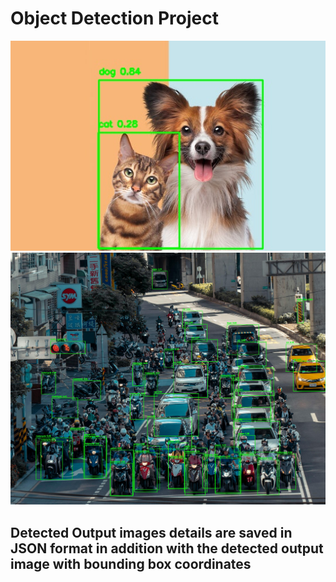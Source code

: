 <h1>Object Detection Project</h1>
<img src="output.jpg">
<img src="output_image_with_boxes.jpg">
<h2>Detected Output images details are saved in JSON format in addition with the detected output image with bounding box coordinates</h2>
